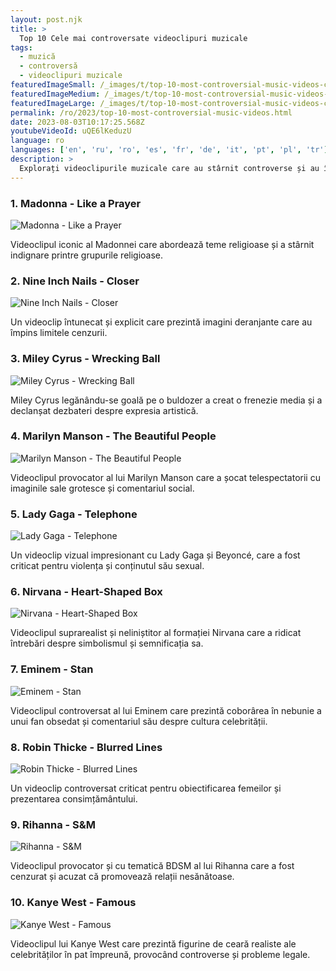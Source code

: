 ```yaml
---
layout: post.njk
title: >
  Top 10 Cele mai controversate videoclipuri muzicale
tags:
  - muzică
  - controversă
  - videoclipuri muzicale
featuredImageSmall: /_images/t/top-10-most-controversial-music-videos-cover-ro-small.webp
featuredImageMedium: /_images/t/top-10-most-controversial-music-videos-cover-ro-medium.webp
featuredImageLarge: /_images/t/top-10-most-controversial-music-videos-cover-ro-large.webp
permalink: /ro/2023/top-10-most-controversial-music-videos.html
date: 2023-08-03T10:17:25.568Z
youtubeVideoId: uQE6lKeduzU
language: ro
languages: ['en', 'ru', 'ro', 'es', 'fr', 'de', 'it', 'pt', 'pl', 'tr']
description: >
  Explorați videoclipurile muzicale care au stârnit controverse și au împărțit audiențele cu conținutul lor explicit, temele controversate sau imagini șocante.
---
```


### 1. Madonna - Like a Prayer

![Madonna - Like a Prayer](/_images/c/c1d14206435fad933f2afb8704495562-medium.webp)

Videoclipul iconic al Madonnei care abordează teme religioase și a stârnit indignare printre grupurile religioase.

### 2. Nine Inch Nails - Closer

![Nine Inch Nails - Closer](/_images/3/35217e0688357c80bdb31690c6934aad-medium.webp)

Un videoclip întunecat și explicit care prezintă imagini deranjante care au împins limitele cenzurii.

### 3. Miley Cyrus - Wrecking Ball

![Miley Cyrus - Wrecking Ball](/_images/0/08244749a699304f0dd6b02e5f5def9e-medium.webp)

Miley Cyrus legănându-se goală pe o buldozer a creat o frenezie media și a declanșat dezbateri despre expresia artistică.

### 4. Marilyn Manson - The Beautiful People

![Marilyn Manson - The Beautiful People](/_images/9/94f6d40fcd149f90d0657d50a4e7aa98-medium.webp)

Videoclipul provocator al lui Marilyn Manson care a șocat telespectatorii cu imaginile sale grotesce și comentariul social.

### 5. Lady Gaga - Telephone

![Lady Gaga - Telephone](/_images/7/76aaf2c68dd7d62f64af8230bd5150cb-medium.webp)

Un videoclip vizual impresionant cu Lady Gaga și Beyoncé, care a fost criticat pentru violența și conținutul său sexual.

### 6. Nirvana - Heart-Shaped Box

![Nirvana - Heart-Shaped Box](/_images/c/ca8f8c930e215970d8a40f26cb634cf1-medium.webp)

Videoclipul suprarealist și neliniștitor al formației Nirvana care a ridicat întrebări despre simbolismul și semnificația sa.

### 7. Eminem - Stan

![Eminem - Stan](/_images/5/5db7f0bb6523d5116b54bbf193dcf7da-medium.webp)

Videoclipul controversat al lui Eminem care prezintă coborârea în nebunie a unui fan obsedat și comentariul său despre cultura celebrității.

### 8. Robin Thicke - Blurred Lines

![Robin Thicke - Blurred Lines](/_images/1/1f4236ef24c81e012b367c56c56f532e-medium.webp)

Un videoclip controversat criticat pentru obiectificarea femeilor și prezentarea consimțământului.

### 9. Rihanna - S&M

![Rihanna - S&M](/_images/d/dbee53600d318c1ffb0e91326a325df7-medium.webp)

Videoclipul provocator și cu tematică BDSM al lui Rihanna care a fost cenzurat și acuzat că promovează relații nesănătoase.

### 10. Kanye West - Famous

![Kanye West - Famous](/_images/a/a914e3ea43927134fe216f6fa6894e63-medium.webp)

Videoclipul lui Kanye West care prezintă figurine de ceară realiste ale celebrităților în pat împreună, provocând controverse și probleme legale.

